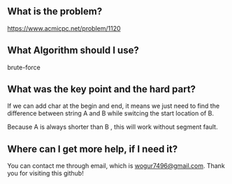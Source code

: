 ## What is the problem?

<https://www.acmicpc.net/problem/1120>

## What Algorithm should I use?

brute-force

## What was the key point and the hard part?

If we can add char at the begin and end, it means we just need to find the difference between string A and B while switcing the start location of B.

Because A is always shorter than B , this will work without segment fault.

## Where can I get more help, if I need it?

You can contact me through email, which is wogur7496@gmail.com.
Thank you for visiting this github!

